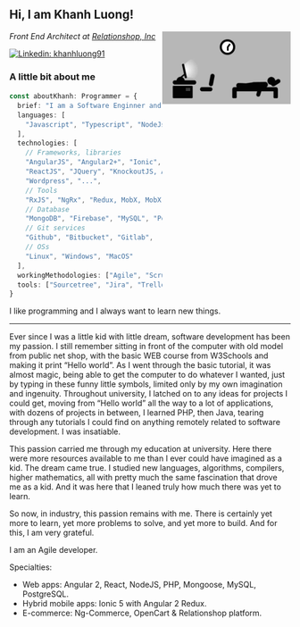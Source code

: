 <h2> Hi, I am Khanh Luong!</h2>
<img align='right' src="./assets/funny.webp" width="230">
<p><em>Front End Architect at <a href="https://www.relationshop.com/">Relationshop, Inc</a>
</em></p>

[![Linkedin: khanhluong91](https://img.shields.io/badge/-khanhluong91-blue?style=flat-square&logo=Linkedin&logoColor=white&link=https://www.linkedin.com/in/khanhluong91/)](https://www.linkedin.com/in/khanhluong91/)


### A little bit about me

```typescript
const aboutKhanh: Programmer = {
  brief: "I am a Software Enginner and occasional UI/UX Designer who loves making high-quality websites and applications.",
  languages: [
    "Javascript", "Typescript", "NodeJs", "PHP"
  ],
  technologies: [
    // Frameworks, libraries
    "AngularJS", "Angular2+", "Ionic", "Cordova",
    "ReactJS", "JQuery", "KnockoutJS, Ant Design", "Angular" "Material", "Ng-Zorro", "Bootstrap",
    "Wordpress", "...",
    // Tools
    "RxJS", "NgRx", "Redux, MobX, MobX-State-Tree",
    // Database
    "MongoDB", "Firebase", "MySQL", "PostgreSQL",
    // Git services
    "Github", "Bitbucket", "Gitlab",
    // OSs
    "Linux", "Windows", "MacOS"
  ],
  workingMethodologies: ["Agile", "Scrum", "Kanban"], 
  tools: ["Sourcetree", "Jira", "Trello", "VS Code", "Slack", "Skype", "MS Team", "..."]
}
```

<p>I like programming and I always want to learn new things.</p>

---
<p>
Ever since I was a little kid with little dream, software development has been my passion.
I still remember sitting in front of the computer with old model from public net shop, with the basic WEB course from W3Schools and making it print “Hello world”.
As I went through the basic tutorial, it was almost magic, being able to get the computer to do whatever I wanted, just by typing in these funny little symbols, limited only by my own imagination and ingenuity.
Throughout university, I latched on to any ideas for projects I could get, moving from “Hello world” all the way to a lot of applications, with dozens of projects in between, I learned PHP, then Java, tearing through any tutorials I could find on anything remotely related to software development. I was insatiable.

This passion carried me through my education at university. Here there were more resources available to me than I ever could have imagined as a kid. The dream came true.
I studied new languages, algorithms, compilers, higher mathematics, all with pretty much the same fascination that drove me as a kid.
And it was here that I leaned truly how much there was yet to learn.

So now, in industry, this passion remains with me. There is certainly yet more to learn, yet more problems to solve, and yet more to build. And for this, I am very grateful.

I am an Agile developer.

Specialties:
- Web apps: Angular 2, React, NodeJS, PHP, Mongoose, MySQL, PostgreSQL.
- Hybrid mobile apps: Ionic 5 with Angular 2 Redux.
- E-commerce: Ng-Commerce, OpenCart & Relationshop platform.
</p>
